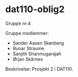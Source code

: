 # dat110-oblig2

Gruppe nr:4

Gruppe medlemmer:
- Sander Aasen Skønberg
- Runar Straume
- Sanjith Shanmugarajah
- Ørjan Skårnes

Beskrivelse: Prosjekt 2 i DAT110.
